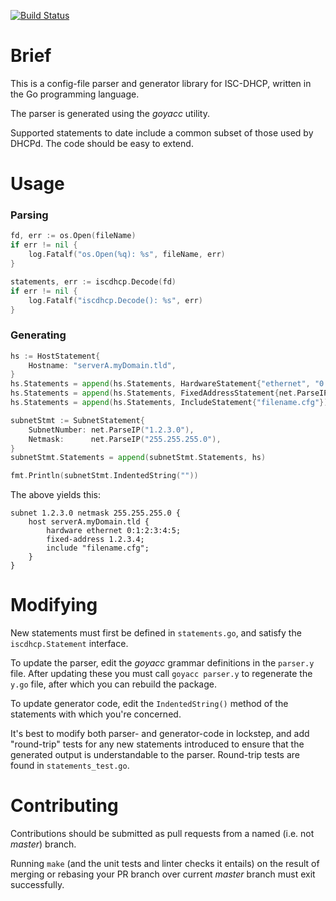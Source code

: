 [![Build Status](https://travis-ci.org/sayotte/iscdhcp.svg?branch=master)](https://travis-ci.org/sayotte/iscdhcp)

# Brief
This is a config-file parser and generator library for ISC-DHCP, written in the Go programming language.

The parser is generated using the *goyacc* utility.

Supported statements to date include a common subset of those used by DHCPd. The code should be easy
to extend.

# Usage
### Parsing
```go
fd, err := os.Open(fileName)
if err != nil {
    log.Fatalf("os.Open(%q): %s", fileName, err)
}

statements, err := iscdhcp.Decode(fd)
if err != nil {
    log.Fatalf("iscdhcp.Decode(): %s", err)
}
```

### Generating
```go
hs := HostStatement{
    Hostname: "serverA.myDomain.tld",
}
hs.Statements = append(hs.Statements, HardwareStatement{"ethernet", "0:1:2:3:4:5"})
hs.Statements = append(hs.Statements, FixedAddressStatement{net.ParseIP("1.2.3.4")})
hs.Statements = append(hs.Statements, IncludeStatement{"filename.cfg"})

subnetStmt := SubnetStatement{
    SubnetNumber: net.ParseIP("1.2.3.0"),
    Netmask:      net.ParseIP("255.255.255.0"),
}
subnetStmt.Statements = append(subnetStmt.Statements, hs)

fmt.Println(subnetStmt.IndentedString(""))
```

The above yields this:
```
subnet 1.2.3.0 netmask 255.255.255.0 {
    host serverA.myDomain.tld {
        hardware ethernet 0:1:2:3:4:5;
        fixed-address 1.2.3.4;
        include "filename.cfg";
    }
}
```

# Modifying
New statements must first be defined in `statements.go`, and satisfy the
`iscdhcp.Statement` interface.

To update the parser, edit the *goyacc* grammar definitions in the `parser.y`
file. After updating these you must call `goyacc parser.y` to regenerate the
`y.go` file, after which you can rebuild the package.

To update generator code, edit the `IndentedString()` method of the statements
with which you're concerned.

It's best to modify both parser- and generator-code in lockstep, and add 
"round-trip" tests for any new statements introduced to ensure that the
generated output is understandable to the parser. Round-trip tests are found in
`statements_test.go`. 

# Contributing
Contributions should be submitted as pull requests from a named (i.e. not
*master*) branch.

Running `make` (and the unit tests and linter checks it entails) on the result
of merging or rebasing your PR branch over current *master* branch must exit
successfully.

